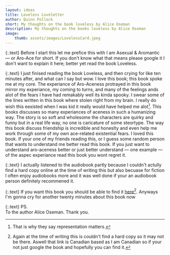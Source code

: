 ```yaml
---
layout: ideas
title: Loveless Loveletter
author: Quinn Pollock
short: My thoughts on the book loveless by Alice Oseman
description: My thoughts on the books loveless by Alice Oseman
image: 
    thumb: assets/images/LovelessCard.jpeg
---
```


{:.text}
Before I start this let me prefice this with I am Asexual & Aromantic — or Aro-Ace for short. If you don't know what that means please google it I don't want to explain it here; better yet read the book Loveless.

{:.text}
I just finised reading the book Loveless, and then crying for like ten minutes after, and what can I say but wow. I love this book; this book spoke me at my core. The experiance of Aro-Aceness protrayed in this book mirror my experiance, my coming to turns, and many of the feelings ands alot of the fears I have had remakably well its kinda spooky. I swear some of the lines written in this book where stolen right from my brain. I really do wish this eexisted when I was kid it really would have helped me alot[^1]. This books discusses so many experiances of aceness in such a humanizing way. The story is so soft and wholesome the characters are quirky and funny but in a real life way, no one is caricature of some steortype. The way this book discuss friendship is incredible and honeslty and even help me work through some of my own ace-related existential fears. I loved this book. If your one of my friends reading this, or I guess some random person that wants to understand me better read this book. If you just want to understand aro-aceness better or just better understand — one example — of the aspec experiance read this book you wont regret it.

{:.text}
I actually listened to the audiobook partly because I couldn't actully find a hard copy online at the time of writing this but also becuase for fiction I often enjoy audiobooks more and it was well done if your an audiobook person definitely recommened it.

{:.text}
If you want this book you should be able to find it [here](https://www.harpercollins.ca/9780008244125/loveless)[^2]. Anyways I'm gonna cry for another twenty minutes about this book now

{:.text}
PS.  
To the author Alice Oseman. Thank you.


[^1]: That is why they say representation matters.
[^2]: Again at the time of writing this is couldn't find a hard copy so it may not be there. Aswell that link is Canadian based as I am Canadian so if your not just google the book and hopefully you can find it.
